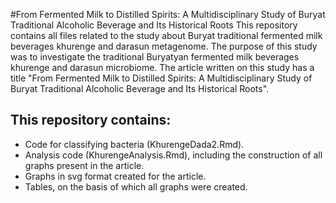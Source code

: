 #From Fermented Milk to Distilled Spirits: A Multidisciplinary Study of Buryat Traditional Alcoholic Beverage and Its Historical Roots
This repository contains all files related to the study about Buryat traditional fermented milk beverages khurenge and darasun metagenome. The purpose of this study was to investigate the traditional Buryatyan fermented milk beverages khurenge and darasun microbiome. The article written on this study has a title "From Fermented Milk to Distilled Spirits: A Multidisciplinary Study of Buryat Traditional Alcoholic Beverage and Its Historical Roots".

## This repository contains:
- Code for classifying bacteria (KhurengeDada2.Rmd).
- Analysis code (KhurengeAnalysis.Rmd), including the construction of all graphs present in the article.
- Graphs in svg format created for the article.
- Tables, on the basis of which all graphs were created.
